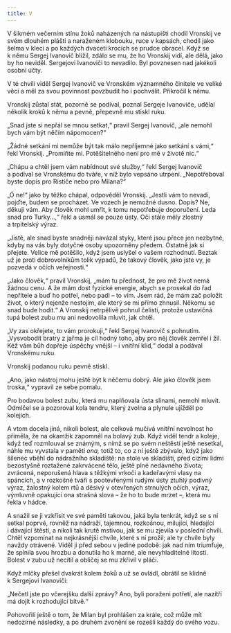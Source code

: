 ```yaml
---
title: V
---
```


V šikmém večerním stínu žoků naházených na nástupišti chodil Vronskij ve svém dlouhém plášti a naraženém klobouku, ruce v kapsách, chodil jako šelma v kleci a po každých dvaceti krocích se prudce obracel. Když se k němu Sergej Ivanovič blížil, zdálo se mu, že ho Vronskij vidí, ale dělá, jako by ho neviděl. Sergejovi Ivanoviči to nevadilo. Byl povznesen nad jakékoli osobní účty.

V té chvíli viděl Sergej Ivanovič ve Vronském významného činitele ve veliké věci a měl za svou povinnost povzbudit ho i pochválit. Přikročil k němu.

Vronskij zůstal stát, pozorně se podíval, poznal Sergeje Ivanoviče, udělal několik kroků k němu a pevně, přepevně mu stiskl ruku.

„Snad jste si nepřál se mnou setkat,“ pravil Sergej Ivanovič, „ale nemohl bych vám být něčím nápomocen?“

„Žádné setkání mi nemůže být tak málo nepříjemné jako setkání s vámi,“ řekl Vronskij. „Promiňte mi. Potěšitelného není pro mě v životě nic.“

„Chápu a chtěl jsem vám nabídnout své služby,“ řekl Sergej Ivanovič a podíval se Vronskému do tváře, v níž bylo vepsáno utrpení. „Nepotřeboval byste dopis pro Rističe nebo pro Milana?“

„Ó ne!“ jako by těžko chápal, odpověděl Vronskij. „Jestli vám to nevadí, pojďte, budem se procházet. Ve vozech je nemožné dusno. Dopis? Ne, děkuji vám. Aby člověk mohl umřít, k tomu nepotřebuje doporučení. Leda snad pro Turky…,“ řekl a usmál se pouze ústy. Oči stále měly zlostný a trpitelský výraz.

„Jistě, ale snad byste snadněji navázal styky, které jsou přece jen nezbytné, kdyby na vás byly dotyčné osoby upozorněny předem. Ostatně jak si přejete. Velice mě potěšilo, když jsem uslyšel o vašem rozhodnutí. Beztak už je proti dobrovolníkům tolik výpadů, že takový člověk, jako jste vy, je pozvedá v očích veřejnosti.“

„Jako člověk,“ pravil Vronskij, „mám tu přednost, že pro mě život nemá žádnou cenu. A že mám dost fyzické energie, abych se prosekal do řad nepřítele a buď ho potřel, nebo padl – to vím. Jsem rád, že mám zač položit život, o který nejenže nestojím, ale který se mi přímo zhnusil. Někomu se snad bude hodit.“ A Vronskij netrpělivě pohnul čelistí, protože ustavičná tupá bolest zubu mu ani nedovolila mluvit, jak chtěl.

„Vy zas okřejete, to vám prorokuji,“ řekl Sergej Ivanovič s pohnutím. „Vysvobodit bratry z jařma je cíl hodný toho, aby pro něj člověk zemřel i žil. Kéž vám bůh dopřeje úspěchy vnější – i vnitřní klid,“ dodal a podával Vronskému ruku.

Vronskij podanou ruku pevně stiskl.

„Ano, jako nástroj mohu ještě být k něčemu dobrý. Ale jako člověk jsem troska,“ vypravil ze sebe pomalu.

Pro bodavou bolest zubu, která mu naplňovala ústa slinami, nemohl mluvit. Odmlčel se a pozoroval kola tendru, který zvolna a plynule ujížděl po kolejích.

A vtom docela jiná, nikoli bolest, ale celková mučivá vnitřní nevolnost ho přiměla, že na okamžik zapomněl na bolavý zub. Když viděl tendr a koleje, když teď rozmlouval se známým, s nímž se po svém neštěstí ještě nesetkal, náhle mu vyvstala v paměti _ona,_ totiž to, co z ní ještě zbývalo, když jako šílenec vběhl do nádražního skladiště: na stole ve skladišti, před cizími lidmi bezostyšně roztažené zakrvácené tělo, ještě plné nedávného života; zvrácená, neporušená hlava s těžkými vrkoči a kadeřavými vlasy na spáncích, a v rozkošné tváři s pootevřenými rudými ústy ztuhlý podivný výraz, žalostný kolem rtů a děsivý v otevřených strnulých očích, výraz, výmluvně opakující ona strašná slova – že ho to bude mrzet –, která mu řekla v hádce.

A snažil se ji vzkřísit ve své paměti takovou, jaká byla tenkrát, když se s ní setkal poprvé, rovněž na nádraží, tajemnou, rozkošnou, milující, hledající i dávající štěstí, a nikoli tak krutě mstivou, jak se mu zjevila v poslední chvíli. Chtěl vzpomínat na nejkrásnější chvíle, které s ní prožil; ale ty chvíle byly navždy otrávené. Viděl ji před sebou v jediné podobě: jak nad ním triumfuje, že splnila svou hrozbu a donutila ho k marné, ale nevyhladitelné lítosti. Bolest v zubu už necítil a obličej se mu zkřivil v pláči.

Když mlčky přešel dvakrát kolem žoků a už se ovládl, obrátil se klidně k Sergejovi Ivanoviči:

„Nečetl jste po včerejšku další zprávy? Ano, byli poraženi potřetí, ale nazítří má dojít k rozhodující bitvě.“

Pohovořili ještě o tom, že Milan byl prohlášen za krále, což může mít nedozírné následky, a po druhém zvonění se rozešli každý do svého vozu.
